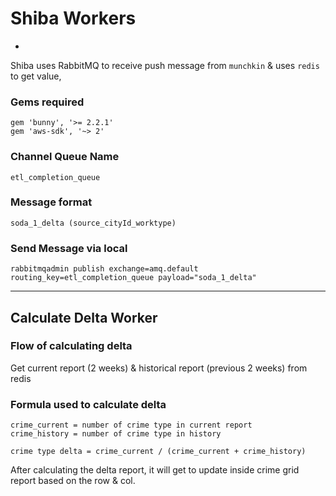 # Shiba Workers
-

Shiba uses RabbitMQ to receive push message from `munchkin` & uses `redis` to get value,

### Gems required

```
gem 'bunny', '>= 2.2.1'
gem 'aws-sdk', '~> 2'
```

### Channel Queue Name

`etl_completion_queue`

### Message format

`soda_1_delta (source_cityId_worktype)`

### Send Message via local

`rabbitmqadmin publish exchange=amq.default routing_key=etl_completion_queue payload="soda_1_delta"`

---

## Calculate Delta Worker

### Flow of calculating delta

Get current report (2 weeks) & historical report (previous 2 weeks) from redis

### Formula used to calculate delta
```
crime_current = number of crime type in current report
crime_history = number of crime type in history
       
crime type delta = crime_current / (crime_current + crime_history)
```

After calculating the delta report, it will get to update inside crime grid report based on the row & col.